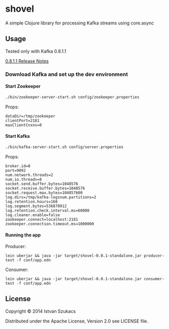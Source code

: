 # shovel

A simple Clojure library for processing Kafka streams using core.async


## Usage

Tested only with Kafka 0.8.1.1

[0.8.1.1 Release Notes](https://archive.apache.org/dist/kafka/0.8.1.1/RELEASE_NOTES.html)

### Download Kafka and set up the dev environment

#### Start Zookeeper

```bash
./bin/zookeeper-server-start.sh config/zookeeper.properties
```

Props:

```
dataDir=/tmp/zookeeper
clientPort=2181
maxClientCnxns=0
```

#### Start Kafka 

```bash
./bin/kafka-server-start.sh config/server.properties
```

Props:
```
broker.id=0
port=9092
num.network.threads=2 
num.io.threads=8
socket.send.buffer.bytes=1048576
socket.receive.buffer.bytes=1048576
socket.request.max.bytes=104857600
log.dirs=/tmp/kafka-logsnum.partitions=2
log.retention.hours=168
log.segment.bytes=536870912
log.retention.check.interval.ms=60000
log.cleaner.enable=false
zookeeper.connect=localhost:2181
zookeeper.connection.timeout.ms=1000000
```

#### Running the app

Producer:

```
lein uberjar && java -jar target/shovel-0.0.1-standalone.jar producer-test -f conf/app.edn
```

Consumer:

```
lein uberjar && java -jar target/shovel-0.0.1-standalone.jar consumer-test -f conf/app.edn
```
## License

Copyright © 2014 Istvan Szukacs 

Distributed under the Apache License, Version 2.0 see LICENSE file.
